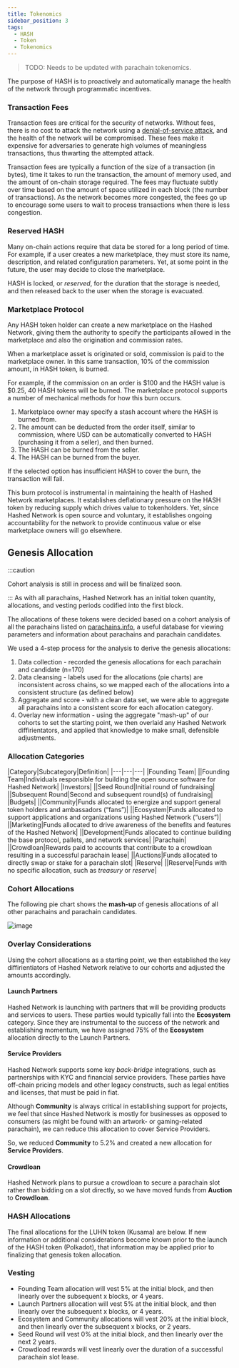 ```yaml
---
title: Tokenomics
sidebar_position: 3
tags:
  - HASH
  - Token
  - Tokenomics
---
```


> TODO: Needs to be updated with parachain tokenomics. 

The purpose of HASH is to proactively and automatically manage the health of the network through programmatic incentives.

### Transaction Fees
Transaction fees are critical for the security of networks. Without fees, there is no cost to attack the network using a [denial-of-service attack](https://www.paloaltonetworks.com/cyberpedia/what-is-a-denial-of-service-attack-dos), and the health of the network will be compromised. These fees make it expensive for adversaries to generate high volumes of meaningless transactions, thus thwarting the attempted attack.

Transaction fees are typically a function of the size of a transaction (in bytes), time it takes to run the transaction, the amount of memory used, and the amount of on-chain storage required. The fees may fluctuate subtly over time based on the amount of space utilized in each block (the number of transactions).  As the network becomes more congested, the fees go up to encourage some users to wait to process transactions when there is less congestion.

### Reserved HASH
Many on-chain actions require that data be stored for a long period of time. For example, if a user creates a new marketplace, they must store its name, description, and related configuration parameters. Yet, at some point in the future, the user may decide to close the marketplace. 

HASH is locked, or *reserved*, for the duration that the storage is needed, and then released back to the user when the storage is evacuated.

### Marketplace Protocol
Any HASH token holder can create a new marketplace on the Hashed Network, giving them the authority to specify the participants allowed in the marketplace and also the origination and commission rates.

When a marketplace asset is originated or sold, commission is paid to the marketplace owner. In this same transaction, 10% of the commission amount, in HASH token, is burned.

For example, if the commission on an order is $100 and the HASH value is $0.25, 40 HASH tokens will be burned. The marketplace protocol supports a number of mechanical methods for how this burn occurs.

1. Marketplace owner may specify a stash account where the HASH is burned from.
2. The amount can be deducted from the order itself, similar to commission, where USD can be automatically converted to HASH (purchasing it from a seller), and then burned.
3. The HASH can be burned from the seller.
4. The HASH can be burned from the buyer.

If the selected option has insufficient HASH to cover the burn, the transaction will fail.

This burn protocol is instrumental in maintaining the health of Hashed Network marketplaces. It establishes deflationary pressure on the HASH token by reducing supply which drives value to tokenholders. Yet, since Hashed Network is open source and voluntary, it establishes ongoing accountability for the network to provide continuous value or else marketplace owners will go elsewhere.

## Genesis Allocation
:::caution

Cohort analysis is still in process and will be finalized soon.

:::
As with all parachains, Hashed Network has an initial token quantity, allocations, and vesting periods codified into the first block. 

The allocations of these tokens were decided based on a cohort analysis of all the parachains listed on [parachains.info](https://parachains.info), a useful database for viewing parameters and information about parachains and parachain candidates.

We used a 4-step process for the analysis to derive the genesis allocations:
1. Data collection - recorded the genesis allocations for each parachain and candidate (n=170)
2. Data cleansing - labels used for the allocations (pie charts) are inconsistent across chains, so we mapped each of the allocations into a consistent structure (as defined below)
3. Aggregate and score - with a clean data set, we were able to aggregate all parachains into a consistent score for each allocation category.
4. Overlay new information - using the aggregate "mash-up" of our cohorts to set the starting point, we then overlaid any Hashed Network diffirientators, and applied that knowledge to make small, defensible adjustments.

### Allocation Categories
 |Category|Subcategory|Definition|
    |---|---|---|
    |Founding Team|
    ||Founding Team|Individuals responsible for building the open source software for Hashed Network|
    |Investors|
    ||Seed Round|Initial round of fundraising|
    ||Subsequent Round|Second and subsequent round(s) of fundraising|
    |Budgets|
    ||Community|Funds allocated to energize and support general token holders and ambassadors (“fans”)|
    ||Ecosystem|Funds allocated to support applications and organizations using Hashed Network (“users”)|
    ||Marketing|Funds allocated to drive awareness of the benefits and features of the Hashed Network|
    ||Development|Funds allocated to continue building the base protocol, pallets, and network services|
    |Parachain|
    ||Crowdloan|Rewards paid to accounts that contribute to a crowdloan resulting in a successful parachain lease|
    ||Auctions|Funds allocated to directly swap or stake for a parachain slot|
    |Reserve|
    ||Reserve|Funds with no specific allocation, such as *treasury* or *reserve*|
    

### Cohort Allocations
The following pie chart shows the **mash-up** of genesis allocations of all other parachains and parachain candidates.

![image](https://user-images.githubusercontent.com/32852271/174317051-4f9ee4ab-6f95-400b-acb7-1d9afdbe0b6b.png)

### Overlay Considerations
Using the cohort allocations as a starting point, we then established the key diffirientiators of Hashed Network relative to our cohorts and adjusted the amounts accordingly.

#### Launch Partners
Hashed Network is launching with partners that will be providing products and services to users. These parties would typically fall into the **Ecosystem** category. Since they are instrumental to the success of the network and establishing momentum, we have assigned 75% of the **Ecosystem** allocation directly to the Launch Partners.

#### Service Providers
Hashed Network supports some key *back-bridge* integrations, such as partnerships with KYC and financial service providers. These parties have off-chain pricing models and other legacy constructs, such as legal entities and licenses, that must be paid in fiat. 

Although **Community** is always critical in establishing support for projects, we feel that since Hashed Network is mostly for businesses as opposed to consumers (as might be found with an artwork- or gaming-related parachain), we can reduce this allocation to cover Service Providers.

So, we reduced **Community** to 5.2% and created a new allocation for **Service Providers**.

#### Crowdloan
Hashed Network plans to pursue a crowdloan to secure a parachain slot rather than bidding on a slot directly, so we have moved funds from **Auction** to **Crowdloan**.

### HASH Allocations
The final allocations for the LUHN token (Kusama) are below. If new information or additional considerations become known prior to the launch of the HASH token (Polkadot), that information may be applied prior to finalizing that genesis token allocation.

### Vesting
- Founding Team allocation will vest 5% at the initial block, and then linearly over the subsequent x blocks, or 4 years.
- Launch Partners allocation will vest 5% at the initial block, and then linearly over the subsequent x blocks, or 4 years.
- Ecosystem and Community allocations will vest 20% at the initial block, and then linearly over the subsequent x blocks, or 2 years.
- Seed Round will vest 0% at the initial block, and then linearly over the next 2 years.
- Crowdload rewards will vest linearly over the duration of a successful parachain slot lease.